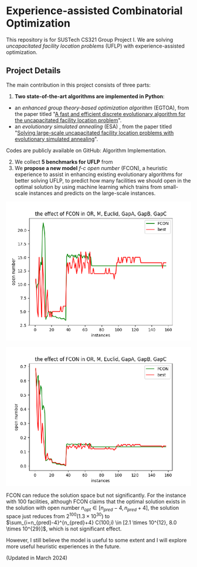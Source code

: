 # Experience-assisted Combinatorial Optimization
This repository is for SUSTech CS321 Group Project Ⅰ. We are solving *uncapacitated facility location problems* (UFLP) with experience-assisted optimization. 

## Project Details

The main contribution in this project consists of three parts:



1. **Two state-of-the-art algorithms are implemented in Python**: 

- an *enhanced group theory-based optimization algorithm* (EGTOA), from the paper titled "[A fast and efficient discrete evolutionary algorithm for the uncapacitated facility location problem](https://www.sciencedirect.com/science/article/pii/S0957417422019960)".
- an *evolutionary simulated annealing* (ESA) , from the paper titled "[Solving large-scale uncapacitated facility location problems with evolutionary simulated annealing](https://www.tandfonline.com/doi/abs/10.1080/00207540600621003)".

Codes are publicly available on GitHub: Algorithm Implementation.



2. We collect **5 benchmarks for UFLP** from
2. We **propose a new model** *f-c open number* (FCON), a heuristic experience to assist in enhancing existing evolutionary algorithms for better solving UFLP, to predict how many facilities we should open in the optimal solution by using machine learning which trains from small-scale instances and predicts on the large-scale instances. 

![image-20240401143557099](README.assets/image-20240401143557099.png)

![image-20240401143633134](README.assets/image-20240401143633134.png)

FCON can reduce the solution space but not significantly. For the instance with 100 facilities, although FCON claims that the optimal solution exists in the solution with open number $n_{opt} \in [n_{pred}-4, n_{pred}+4]$, the solution space just reduces from $2^{100} (1.3 \times 10^{30})$ to $\sum_{i=n_{pred}-4}^{n_{pred}+4} C(100,i) \in [2.1 \times 10^{12}, 8.0 \times 10^{29}]$, which is not significant effect.

However, I still believe the model is useful to some extent and I will explore more useful heuristic experiences in the future.

(Updated in March 2024)
